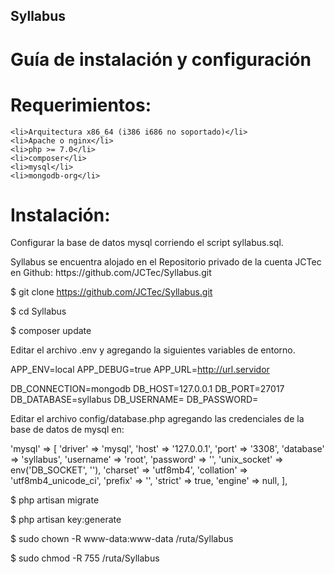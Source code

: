 ## Syllabus
# Guía de instalación y configuración
# Requerimientos: 

    <li>Arquitectura x86_64 (i386 i686 no soportado)</li>
    <li>Apache o nginx</li>
    <li>php >= 7.0</li>
    <li>composer</li>
    <li>mysql</li>
    <li>mongodb-org</li>


# Instalación: 

<p>Configurar la base de datos mysql corriendo el script syllabus.sql.</p>

<p>Syllabus se encuentra alojado en el Repositorio privado de la cuenta JCTec en Github: https://github.com/JCTec/Syllabus.git</p>

$ git clone https://github.com/JCTec/Syllabus.git

$ cd Syllabus

$ composer update

<p>Editar el archivo .env y agregando la siguientes variables de entorno.</p>

APP_ENV=local 
APP_DEBUG=true 
APP_URL=http://url.servidor

DB_CONNECTION=mongodb
DB_HOST=127.0.0.1
DB_PORT=27017
DB_DATABASE=syllabus
DB_USERNAME=
DB_PASSWORD=

<p>Editar el archivo config/database.php agregando las credenciales de la base de datos de mysql en:</p>


'mysql' => [
   'driver' => 'mysql',
   'host' => '127.0.0.1',
   'port' => '3308',
   'database' => 'syllabus',
   'username' => 'root',
   'password' => '',
   'unix_socket' => env('DB_SOCKET', ''),
   'charset' => 'utf8mb4',
   'collation' => 'utf8mb4_unicode_ci',
   'prefix' => '',
   'strict' => true,
   'engine' => null,
],

$ php artisan migrate

$ php artisan key:generate 

$ sudo chown -R www-data:www-data /ruta/Syllabus

$ sudo chmod -R 755 /ruta/Syllabus


